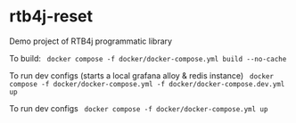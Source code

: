 # rtb4j-reset
Demo project of RTB4j programmatic library

To build:
``` docker compose -f docker/docker-compose.yml build --no-cache```

To run dev configs (starts a local grafana alloy & redis instance)
``` docker compose -f docker/docker-compose.yml -f docker/docker-compose.dev.yml up```

To run dev configs
``` docker compose -f docker/docker-compose.yml up```
